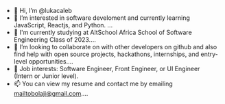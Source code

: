 - 👋 Hi, I’m @lukacaleb
- 👀 I’m interested in software develoment and currently learning JavaScript, Reactjs, and Python. ...
- 🌱 I'm currently studying at AltSchool Africa School of Software Engineering Class of 2023....
- 💞️ I’m looking to collaborate on with other developers on github and also find help with open source        projects, hackathons, internships, and entry-level opportunities....
- 💼 Job interests: Software Engineer, Front Engineer, or UI Engineer (Intern or Junior level).
- 📫 You can view my resume and contact me by emailing mailtobolaji@gmail.com....


<!---
lukacaleb/lukacaleb is a ✨ special ✨ repository because its `README.md` (this file) appears on your GitHub profile.
You can click the Preview link to take a look at your changes.
--->

